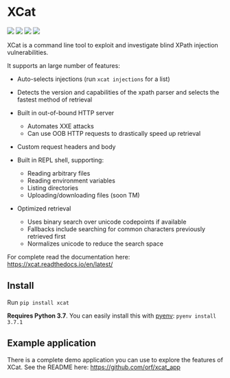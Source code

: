 # XCat

![](https://travis-ci.com/orf/xcat.svg?branch=master)
![](https://img.shields.io/pypi/v/xcat.svg)
![](https://img.shields.io/pypi/l/xcat.svg)
![](https://img.shields.io/pypi/pyversions/xcat.svg)

XCat is a command line tool to exploit and investigate blind XPath injection vulnerabilities.

It supports an large number of features:

- Auto-selects injections (run `xcat injections` for a list)

- Detects the version and capabilities of the xpath parser and 
  selects the fastest method of retrieval

- Built in out-of-bound HTTP server
    - Automates XXE attacks
    - Can use OOB HTTP requests to drastically speed up retrieval

- Custom request headers and body

- Built in REPL shell, supporting:
    - Reading arbitrary files
    - Reading environment variables
    - Listing directories
    - Uploading/downloading files (soon TM)

- Optimized retrieval
    - Uses binary search over unicode codepoints if available
    - Fallbacks include searching for common characters previously retrieved first
    - Normalizes unicode to reduce the search space

For complete read the documentation here: https://xcat.readthedocs.io/en/latest/

## Install

Run `pip install xcat`

**Requires Python 3.7**. You can easily install this with [pyenv](https://github.com/pyenv/pyenv): 
`pyenv install 3.7.1`

## Example application

There is a complete demo application you can use to explore the features of XCat. 
See the README here: https://github.com/orf/xcat_app
 
